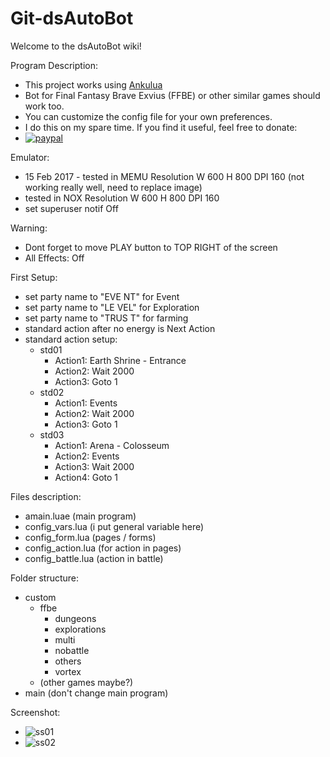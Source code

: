 # Git-dsAutoBot
Welcome to the dsAutoBot wiki!

Program Description:
* This project works using [Ankulua](http://ankulua.boards.net/thread/307/dsautobot-ffbe-similar-games)
* Bot for Final Fantasy Brave Exvius (FFBE) or other similar games should work too. 
* You can customize the config file for your own preferences.
* I do this on my spare time. If you find it useful, feel free to donate:
* [![paypal](https://www.paypalobjects.com/en_US/i/btn/btn_donateCC_LG.gif)](https://www.paypal.com/cgi-bin/webscr?cmd=_s-xclick&hosted_button_id=627RXNQZFRMRG)

Emulator:
* 15 Feb 2017 - tested in MEMU Resolution W 600 H 800 DPI 160 (not working really well, need to replace image)
* tested in NOX Resolution W 600 H 800 DPI 160
* set superuser notif Off

Warning:
* Dont forget to move PLAY button to TOP RIGHT of the screen
* All Effects: Off

First Setup:
* set party name to "EVE NT" for Event
* set party name to "LE VEL" for Exploration
* set party name to "TRUS T" for farming
* standard action after no energy is Next Action
* standard action setup:
  * std01
    * Action1: Earth Shrine - Entrance
    * Action2: Wait 2000
    * Action3: Goto 1
  * std02
    * Action1: Events
    * Action2: Wait 2000
    * Action3: Goto 1
  * std03
    * Action1: Arena - Colosseum
    * Action2: Events
    * Action3: Wait 2000
    * Action4: Goto 1

Files description:
* amain.luae (main program)
* config_vars.lua (i put general variable here)
* config_form.lua (pages / forms)
* config_action.lua (for action in pages) 
* config_battle.lua (action in battle)

Folder structure:
* custom
  * ffbe
    * dungeons
    * explorations
    * multi
    * nobattle
    * others
    * vortex
  * (other games maybe?)
* main (don't change main program)

Screenshot:
* ![ss01](http://i.imgur.com/VbicaTO.png)
* ![ss02](http://i.imgur.com/yxCQydA.png)


